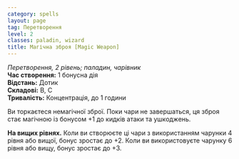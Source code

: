```yaml
---
category: spells
layout: page
tag: Перетворення
level: 2
classes: paladin, wizard
title: Магічна зброя [Magic Weapon]
---
```


_Перетворення, 2 рівень; паладин, чарівник_   
**Час створення:** 1 бонусна дія    
**Відстань:** Дотик    
**Складові:** В, С    
**Тривалість:** Концентрація, до 1 години    

Ви торкаєтеся немагічної зброї. Поки чари не завершаться, ця зброя стає магічною із бонусом +1 до кидків атаки та ушкоджень.   

**На вищих рівнях.** Коли ви створюєте ці чари з використанням чарунки 4 рівня або вищої, бонус зростає до +2. Коли ви використовуєте чарунку 6 рівня або вищу, бонус зростає до +3. 
